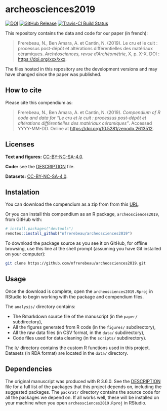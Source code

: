 
<!-- README.md is generated from README.Rmd. Please edit that file -->

# archeosciences2019

[![DOI](https://zenodo.org/badge/DOI/10.5281/zenodo.2613512.svg)](https://doi.org/10.5281/zenodo.2613512)
[![GitHub
Release](https://img.shields.io/github/release/nfrerebeau/archeosciences2019.svg)](https://github.com/nfrerebeau/archeosciences2019/releases)
[![Travis-CI Build
Status](https://travis-ci.org/nfrerebeau/archeosciences2019.svg?branch=master)](https://travis-ci.org/nfrerebeau/archeosciences2019)

This repository contains the data and code for our paper (in french):

> Frerebeau, N., Ben Amara, A. et Cantin, N. (2019). Le cru et le cuit :
> processus post-dépôt et altérations différentielles des matériaux
> céramiques. *Archéosciences, revue d’Archéométrie*, X, p. X-X. DOI :
> <https://doi.org/xxx/xxx>.

The files hosted in this repository are the development versions and may
have changed since the paper was published.

## How to cite

Please cite this compendium as:

> Frerebeau, N., Ben Amara, A. et Cantin, N. (2019). *Compendium of R
> code and data for “Le cru et le cuit : processus post-dépôt et
> altérations différentielles des matériaux céramiques”*. Accessed
> YYYY-MM-DD. Online at <https://doi.org/10.5281/zenodo.2613512>.

## Licenses

**Text and figures:**
[CC-BY-NC-SA-4.0](http://creativecommons.org/licenses/by-nc-sa/4.0/).

**Code:** see the [DESCRIPTION](DESCRIPTION) file.

**Datasets:**
[CC-BY-NC-SA-4.0](http://creativecommons.org/licenses/by-nc-sa/4.0/).

## Instalation

You can download the compendium as a zip from from this
[URL](http://github.com/nfrerebeau/archeosciences2019/archive/master.zip).

Or you can install this compendium as an R package,
`archeosciences2019`, from GitHub with:

``` r
# install.packages("devtools")
remotes::install_github("nfrerebeau/archeosciences2019")
```

To download the package source as you see it on GitHub, for offline
browsing, use this line at the shell prompt (assuming you have Git
installed on your computer):

``` sh
git clone https://github.com/nfrerebeau/archeosciences2019.git
```

## Usage

Once the download is complete, open the `archeosciences2019.Rproj` in
RStudio to begin working with the package and compendium files.

The `analysis/` directory contains:

  - The Rmarkdown source file of the manuscript (in the `paper/`
    subdirectory),
  - All the figures generated from R code (in the `figures/`
    subdirectory),
  - All the raw data files (in CSV format, in the `data/` subdirectory),
  - Code files used for data cleaning (in the `scripts/` subdirectory).

The `R/` directory contains the custom R functions used in this project.
Datasets (in RDA format) are located in the `data/` directory.

## Dependencies

The original manuscript was produced with R 3.6.0. See the
[DESCRIPTION](DESCRIPTION) file for a full list of the packages that
this project depends on, including the suggested packages. The
`packrat/` directory contains the source code for all the packages we
depend on. If all works well, these will be installed on your machine
when you open `archeosciences2019.Rproj` in RStudio.
